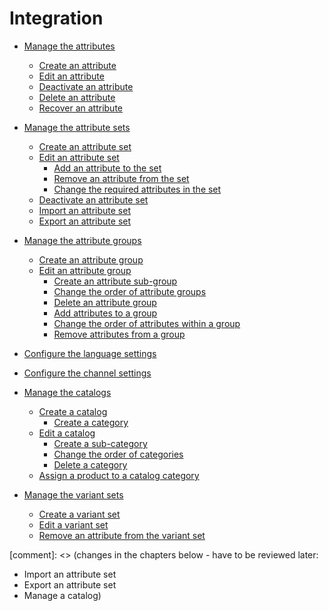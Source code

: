 # Integration

- [Manage the attributes](01_ManageAttributes.md)
  - [Create an attribute](01_ManageAttributes.md#create-an-attribute)
  - [Edit an attribute](01_ManageAttributes.md#edit-an-attribute)
  - [Deactivate an attribute](01_ManageAttributes.md#deactivate-an-attribute)
  - [Delete an attribute](01_ManageAttributes.md#delete-an-attribute)
  - [Recover an attribute](01_ManageAttributes.md#recover-an-attribute)


- [Manage the attribute sets](02_ManageAttributeSets.md)  
  - [Create an attribute set](02_ManageAttributeSets.md#create-an-attribute-set)
  - [Edit an attribute set](02_ManageAttributeSets.md#edit-an-attribute-set)
    - [Add an attribute to the set](02_ManageAttributeSets.md#add-an-attribute-to-the-set)
    - [Remove an attribute from the set](02_ManageAttributeSets.md#remove-an-attribute-from-the-set)
    - [Change the required attributes in the set](02_ManageAttributeSets.md#change-the-required-attributes-in-the-set)
  - [Deactivate an attribute set](02_ManageAttributeSets.md#deactivate-an-attribute-set)
  - [Import an attribute set](02_ManageAttributeSets.md#import-an-attribute-set)
  - [Export an attribute set](02_ManageAttributeSets.md#export-an-attribute-set)


- [Manage the attribute groups](03_ManageGroups.md)
  - [Create an attribute group](03_ManageGroups.md#create-an-attribute-group)
  - [Edit an attribute group](03_ManageGroups.md#edit-an-attribute-group)
    - [Create an attribute sub-group](03_ManageGroups.md#create-an-attribute-sub-group)
    - [Change the order of attribute groups](03_ManageGroups.md#change-the-order-of-attribute-groups)
    - [Delete an attribute group](03_ManageGroups.md#delete-an-attribute-group)
    - [Add attributes to a group](03_ManageGroups.md#add-attributes-to-a-group)
    - [Change the order of attributes within a group](03_ManageGroups.md#change-the-order-of-attributes-within-a-group)
    - [Remove attributes from a group](03_ManageGroups.md#remove-attributes-from-a-group)


- [Configure the language settings](04_ConfigureLanguages.md)

- [Configure the channel settings](05_ConfigureChannels.md)


- [Manage the catalogs](06_ManageCatalogs.md)
  - [Create a catalog](06_ManageCatalogs.md#create-a-catalog)
    - [Create a category](06_ManageCatalogs.md#create-a-category)
  - [Edit a catalog](06_ManageCatalogs.md#edit-a-catalog)
    - [Create a sub-category](06_ManageCatalogs.md#create-a-sub-category)
    - [Change the order of categories](06_ManageCatalogs.md#change-the-order-of-categories)
    - [Delete a category](06_ManageCatalogs.md#delete-a-category)
  - [Assign a product to a catalog category](06_ManageCatalogs.md#assign-a-product-to-a-catalog-category)


- [Manage the variant sets](07_ManageVariantSets.md)
  - [Create a variant set](07_ManageVariantSets.md#create-a-variant-set)
  - [Edit a variant set](07_ManageVariantSets.md#edit-a-variant-set)
  - [Remove an attribute from the variant set](07_ManageVariantSets.md#remove-an-attribute-from-the-variant-set)

[comment]: <> (changes in the chapters below - have to be reviewed later:
  - Import an attribute set
  - Export an attribute set
  - Manage a catalog)
